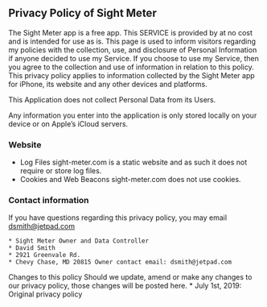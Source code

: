## Privacy Policy of Sight Meter

The Sight Meter app is a free app. This SERVICE is provided by at no cost and is intended for use as is.
This page is used to inform visitors regarding my policies with the collection, use, and disclosure of Personal Information if anyone decided to use my Service.
If you choose to use my Service, then you agree to the collection and use of information in relation to this policy. This privacy policy applies to information collected by the Sight Meter app for iPhone, its website and any other devices and platforms. 

This Application does not collect Personal Data from its Users.

Any information you enter into the application is only stored locally on your device or on Apple’s iCloud servers. 

### Website
* Log Files
sight-meter.com is a static website and as such it does not require or store log files.
* Cookies and Web Beacons
sight-meter.com does not use cookies.

### Contact information 
If you have questions regarding this privacy policy, you may email dsmith@jetpad.com 

    * Sight Meter Owner and Data Controller
    * David Smith
    * 2921 Greenvale Rd. 
    * Chevy Chase, MD 20815 Owner contact email: dsmith@jetpad.com

Changes to this policy
Should we update, amend or make any changes to our privacy policy, those changes will be posted here.
    * July 1st, 2019: Original privacy policy


